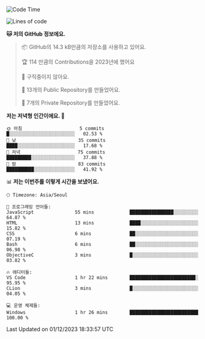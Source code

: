   <!--START_SECTION:waka-->
![Code Time](http://img.shields.io/badge/Code%20Time-283%20hrs%2051%20mins-blue)

![Lines of code](https://img.shields.io/badge/%EC%A0%80%EB%8A%94%20%EC%97%AC%ED%83%9C%EA%B9%8C%EC%A7%80%20-176.7%20thousand%20%EC%A4%84%EC%9D%98%20%EC%BD%94%EB%93%9C%EB%A5%BC%20%EC%9E%91%EC%84%B1%ED%96%88%EC%96%B4%EC%9A%94.-blue)

**🐱 저의 GitHub 정보에요.** 

> 📦 GitHub의 14.3 kB만큼의 저장소를 사용하고 있어요. 
 > 
> 🏆 114 만큼의 Contributions을 2023년에 했어요
 > 
> 🚫 구직중이지 않아요.
 > 
> 📜 13개의 Public Repository를 만들었어요. 
 > 
> 🔑 7개의 Private Repository를 만들었어요. 
 > 
**저는 저녁형 인간이에요. 🦉** 

```text
🌞 아침                     5 commits           █░░░░░░░░░░░░░░░░░░░░░░░░   02.53 % 
🌆 낮　                     35 commits          ████░░░░░░░░░░░░░░░░░░░░░   17.68 % 
🌃 저녁                     75 commits          █████████░░░░░░░░░░░░░░░░   37.88 % 
🌙 밤　                     83 commits          ██████████░░░░░░░░░░░░░░░   41.92 % 
```


📊 **저는 이번주를 이렇게 시간을 보냈어요.** 

```text
🕑︎ Timezone: Asia/Seoul

💬 프로그래밍 언어들: 
JavaScript               55 mins             ████████████████░░░░░░░░░   64.87 % 
HTML                     13 mins             ████░░░░░░░░░░░░░░░░░░░░░   15.82 % 
CSS                      6 mins              ██░░░░░░░░░░░░░░░░░░░░░░░   07.19 % 
Bash                     6 mins              ██░░░░░░░░░░░░░░░░░░░░░░░   06.98 % 
ObjectiveC               3 mins              █░░░░░░░░░░░░░░░░░░░░░░░░   03.82 % 

🔥 에디터들: 
VS Code                  1 hr 22 mins        ████████████████████████░   95.95 % 
CLion                    3 mins              █░░░░░░░░░░░░░░░░░░░░░░░░   04.05 % 

💻 운영 체제들: 
Windows                  1 hr 26 mins        █████████████████████████   100.00 % 
```


 Last Updated on 01/12/2023 18:33:57 UTC
<!--END_SECTION:waka-->
